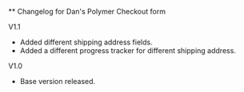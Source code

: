 ** Changelog for Dan's Polymer Checkout form

V1.1
- Added different shipping address fields.
- Added a different progress tracker for different shipping address.

V1.0
- Base version released.
